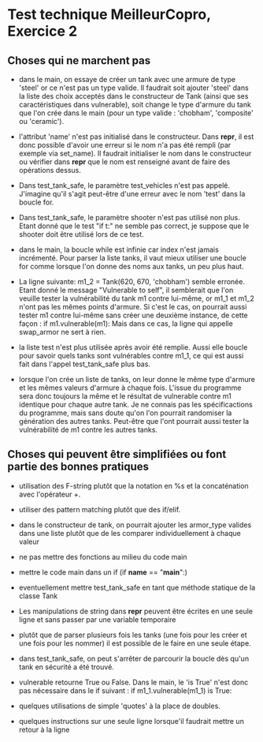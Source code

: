 # Test technique MeilleurCopro, Exercice 2

## Choses qui ne marchent pas

* dans le main, on essaye de créer un tank avec une armure de type 'steel' or ce n'est pas un type valide. Il faudrait
soit ajouter 'steel' dans la liste des choix acceptés dans le constructeur de Tank (ainsi que ses caractéristiques dans
vulnerable), soit change le type d'armure du tank que l'on crée dans le main (pour un type valide : 'chobham',
'composite' ou 'ceramic').

* l'attribut 'name' n'est pas initialisé dans le constructeur. Dans __repr__, il est donc possible d'avoir une erreur si
le nom n'a pas été rempli (par exemple via set_name). Il faudrait initialiser le nom dans le constructeur ou vérifier
dans __repr__ que le nom est renseigné avant de faire des opérations dessus.

* Dans test_tank_safe, le paramètre test_vehicles n'est pas appelé. J'imagine qu'il s'agit peut-être d'une erreur avec
le nom 'test' dans la boucle for.

* Dans test_tank_safe, le paramètre shooter n'est pas utilisé non plus. Etant donné que le test "if t:" ne semble pas
correct, je suppose que le shooter doit être utilisé lors de ce test.

* dans le main, la boucle while est infinie car index n'est jamais incrémenté. Pour parser la liste tanks, il vaut mieux
utiliser une boucle for comme lorsque l'on donne des noms aux tanks, un peu plus haut.

* La ligne suivante:
m1_2 = Tank(620, 670, 'chobham')
semble erronée. Etant donné le message "Vulnerable to self", il semblerait que l'on veuille tester la vulnérabilité du
tank m1 contre lui-même, or m1_1 et m1_2 n'ont pas les mêmes points d'armure. Si c'est le cas, on pourrait aussi tester m1 contre
lui-même sans créer une deuxième instance, de cette façon :
if m1.vulnerable(m1):
Mais dans ce cas, la ligne qui appelle swap_armor ne sert à rien.

* la liste test n'est plus utilisée après avoir été remplie. Aussi elle boucle pour savoir quels tanks sont vulnérables
contre m1_1, ce qui est aussi fait dans l'appel test_tank_safe plus bas.

* lorsque l'on crée un liste de tanks, on leur donne le même type d'armure et les mêmes valeurs d'armure à chaque fois.
L'issue du programme sera donc toujours la même et le résultat de vulnerable contre m1 identique pour chaque autre tank.
Je ne connais pas les spécificactions du programme, mais sans doute qu'on l'on pourrait randomiser la génération des autres
tanks. Peut-être que l'ont pourrait aussi tester la vulnérabilité de m1 contre les autres tanks.

## Choses qui peuvent être simplifiées ou font partie des bonnes pratiques

* utilisation des F-string plutôt que la notation en %s et la concaténation avec l'opérateur +.

* utiliser des pattern matching plutôt que des if/elif.

* dans le constructeur de tank, on pourrait ajouter les armor_type valides dans une liste plutôt que de les comparer
individuellement à chaque valeur

* ne pas mettre des fonctions au milieu du code main

* mettre le code main dans un if (if __name__ == "__main__":)

* eventuellement mettre test_tank_safe en tant que méthode statique de la classe Tank

* Les manipulations de string dans __repr__ peuvent être écrites en une seule ligne et sans passer par une variable
temporaire

* plutôt que de parser plusieurs fois les tanks (une fois pour les créer et une fois pour les nommer) il est possible
de le faire en une seule étape.

* dans test_tank_safe, on peut s'arrêter de parcourir la boucle dès qu'un tank en sécurité a été trouvé.

* vulnerable retourne True ou False. Dans le main, le 'is True' n'est donc pas nécessaire dans le if suivant :
if m1_1.vulnerable(m1_1) is True:

* quelques utilisations de simple 'quotes' à la place de doubles.

* quelques instructions sur une seule ligne lorsque'il faudrait mettre un retour à la ligne